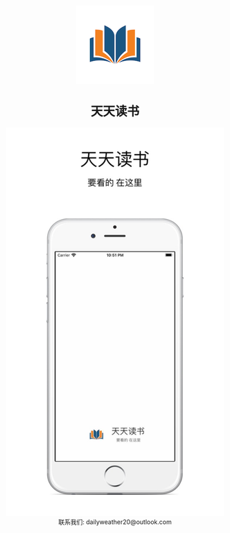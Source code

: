 <div style="text-align: center">
<img src="imgs/logo.png"/>
</div>

<center><H1>天天读书</H1></center>

<div style="text-align: center">
<img src="imgs/launch.png"/>
</div>

<center>联系我们: dailyweather20@outlook.com</center>

